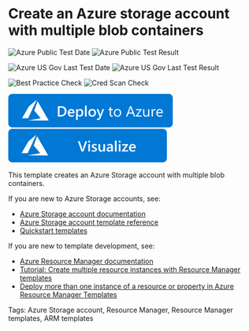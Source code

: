 # Create an Azure storage account with multiple blob containers

![Azure Public Test Date](https://azurequickstartsservice.blob.core.windows.net/badges/101-storage-multi-blob-container/PublicLastTestDate.svg)
![Azure Public Test Result](https://azurequickstartsservice.blob.core.windows.net/badges/101-storage-multi-blob-container/PublicDeployment.svg)

![Azure US Gov Last Test Date](https://azurequickstartsservice.blob.core.windows.net/badges/101-storage-multi-blob-container/FairfaxLastTestDate.svg)
![Azure US Gov Last Test Result](https://azurequickstartsservice.blob.core.windows.net/badges/101-storage-multi-blob-container/FairfaxDeployment.svg)

![Best Practice Check](https://azurequickstartsservice.blob.core.windows.net/badges/101-storage-multi-blob-container/BestPracticeResult.svg)
![Cred Scan Check](https://azurequickstartsservice.blob.core.windows.net/badges/101-storage-multi-blob-container/CredScanResult.svg)

[![Deploy To Azure](https://raw.githubusercontent.com/Azure/azure-quickstart-templates/master/1-CONTRIBUTION-GUIDE/images/deploytoazure.svg?sanitize=true)](https://portal.azure.com/#create/Microsoft.Template/uri/https%3A%2F%2Fraw.githubusercontent.com%2FAzure%2Fazure-quickstart-templates%2Fmaster%2F101-storage-multi-blob-container%2Fazuredeploy.json)
[![Visualize](https://raw.githubusercontent.com/Azure/azure-quickstart-templates/master/1-CONTRIBUTION-GUIDE/images/visualizebutton.svg?sanitize=true)](http://armviz.io/#/?load=https%3A%2F%2Fraw.githubusercontent.com%2FAzure%2Fazure-quickstart-templates%2Fmaster%2F101-storage-multi-blob-container%2Fazuredeploy.json)

This template creates an Azure Storage account with multiple blob containers.

If you are new to Azure Storage accounts, see:

- [Azure Storage account documentation](http://azure.microsoft.com/documentation/articles/storage-create-storage-account/)
- [Azure Storage account template reference](https://docs.microsoft.com/azure/templates/microsoft.storage/allversions)
- [Quickstart templates](https://azure.microsoft.com/resources/templates/?resourceType=Microsoft.Storage&pageNumber=1&sort=Popular)

If you are new to template development, see:

- [Azure Resource Manager documentation](https://docs.microsoft.com/azure/azure-resource-manager/)
- [Tutorial: Create multiple resource instances with Resource Manager templates](https://docs.microsoft.com/azure/azure-resource-manager/resource-manager-tutorial-create-multiple-instances)
- [Deploy more than one instance of a resource or property in Azure Resource Manager Templates](https://docs.microsoft.com/azure/azure-resource-manager/resource-group-create-multiple)

Tags: Azure Storage account, Resource Manager, Resource Manager templates, ARM
templates
